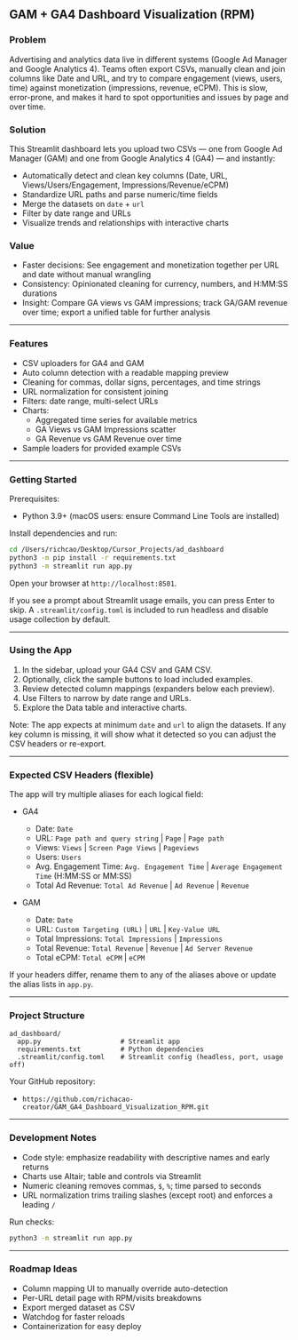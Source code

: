 ## GAM + GA4 Dashboard Visualization (RPM)

### Problem
Advertising and analytics data live in different systems (Google Ad Manager and Google Analytics 4). Teams often export CSVs, manually clean and join columns like Date and URL, and try to compare engagement (views, users, time) against monetization (impressions, revenue, eCPM). This is slow, error-prone, and makes it hard to spot opportunities and issues by page and over time.

### Solution
This Streamlit dashboard lets you upload two CSVs — one from Google Ad Manager (GAM) and one from Google Analytics 4 (GA4) — and instantly:
- Automatically detect and clean key columns (Date, URL, Views/Users/Engagement, Impressions/Revenue/eCPM)
- Standardize URL paths and parse numeric/time fields
- Merge the datasets on `date` + `url`
- Filter by date range and URLs
- Visualize trends and relationships with interactive charts

### Value
- Faster decisions: See engagement and monetization together per URL and date without manual wrangling
- Consistency: Opinionated cleaning for currency, numbers, and H:MM:SS durations
- Insight: Compare GA views vs GAM impressions; track GA/GAM revenue over time; export a unified table for further analysis

---

### Features
- CSV uploaders for GA4 and GAM
- Auto column detection with a readable mapping preview
- Cleaning for commas, dollar signs, percentages, and time strings
- URL normalization for consistent joining
- Filters: date range, multi-select URLs
- Charts:
  - Aggregated time series for available metrics
  - GA Views vs GAM Impressions scatter
  - GA Revenue vs GAM Revenue over time
- Sample loaders for provided example CSVs

---

### Getting Started

Prerequisites:
- Python 3.9+ (macOS users: ensure Command Line Tools are installed)

Install dependencies and run:
```bash
cd /Users/richcao/Desktop/Cursor_Projects/ad_dashboard
python3 -m pip install -r requirements.txt
python3 -m streamlit run app.py
```

Open your browser at `http://localhost:8501`.

If you see a prompt about Streamlit usage emails, you can press Enter to skip. A `.streamlit/config.toml` is included to run headless and disable usage collection by default.

---

### Using the App
1) In the sidebar, upload your GA4 CSV and GAM CSV.
2) Optionally, click the sample buttons to load included examples.
3) Review detected column mappings (expanders below each preview).
4) Use Filters to narrow by date range and URLs.
5) Explore the Data table and interactive charts.

Note: The app expects at minimum `date` and `url` to align the datasets. If any key column is missing, it will show what it detected so you can adjust the CSV headers or re-export.

---

### Expected CSV Headers (flexible)
The app will try multiple aliases for each logical field:

- GA4
  - Date: `Date`
  - URL: `Page path and query string` | `Page` | `Page path`
  - Views: `Views` | `Screen Page Views` | `Pageviews`
  - Users: `Users`
  - Avg. Engagement Time: `Avg. Engagement Time` | `Average Engagement Time` (H:MM:SS or MM:SS)
  - Total Ad Revenue: `Total Ad Revenue` | `Ad Revenue` | `Revenue`

- GAM
  - Date: `Date`
  - URL: `Custom Targeting (URL)` | `URL` | `Key-Value URL`
  - Total Impressions: `Total Impressions` | `Impressions`
  - Total Revenue: `Total Revenue` | `Revenue` | `Ad Server Revenue`
  - Total eCPM: `Total eCPM` | `eCPM`

If your headers differ, rename them to any of the aliases above or update the alias lists in `app.py`.

---

### Project Structure
```
ad_dashboard/
  app.py                    # Streamlit app
  requirements.txt          # Python dependencies
  .streamlit/config.toml    # Streamlit config (headless, port, usage off)
```

Your GitHub repository:
- `https://github.com/richacao-creator/GAM_GA4_Dashboard_Visualization_RPM.git`

---

### Development Notes
- Code style: emphasize readability with descriptive names and early returns
- Charts use Altair; table and controls via Streamlit
- Numeric cleaning removes commas, `$`, `%`; time parsed to seconds
- URL normalization trims trailing slashes (except root) and enforces a leading `/`

Run checks:
```bash
python3 -m streamlit run app.py
```

---

### Roadmap Ideas
- Column mapping UI to manually override auto-detection
- Per-URL detail page with RPM/visits breakdowns
- Export merged dataset as CSV
- Watchdog for faster reloads
- Containerization for easy deploy
